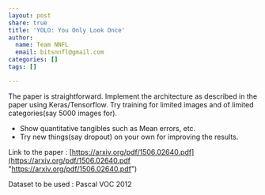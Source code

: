 ```yaml
---
layout: post
share: true
title: 'YOLO: You Only Look Once'
author:
  name: Team NNFL
  email: bitsnnfl@gmail.com
categories: []
tags: []

---
```

The paper is straightforward. Implement the architecture as described in the paper using Keras/Tensorflow. Try training for limited images and of limited categories(say 5000 images for).

* Show quantitative tangibles such as Mean errors, etc.
* Try new things(say dropout) on your own for improving the results.

Link to the paper : [https://arxiv.org/pdf/1506.02640.pdf](https://arxiv.org/pdf/1506.02640.pdf "https://arxiv.org/pdf/1506.02640.pdf")

Dataset to be used : Pascal VOC 2012